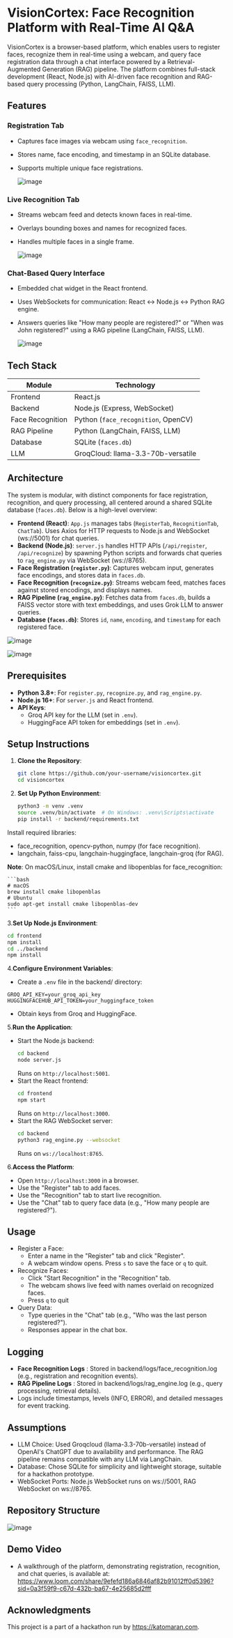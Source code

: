 # VisionCortex: Face Recognition Platform with Real-Time AI Q&A

VisionCortex is a browser-based platform, which enables users to register faces, recognize them in real-time using a webcam, and query face registration data through a chat interface powered by a Retrieval-Augmented Generation (RAG) pipeline. The platform combines full-stack development (React, Node.js) with AI-driven face recognition and RAG-based query processing (Python, LangChain, FAISS, LLM).

## Features

### Registration Tab
- Captures face images via webcam using `face_recognition`.
- Stores name, face encoding, and timestamp in an SQLite database.
- Supports multiple unique face registrations.
  
  ![image](https://github.com/user-attachments/assets/61a75cff-1626-4069-8c0e-9fd466e12df0)


### Live Recognition Tab
- Streams webcam feed and detects known faces in real-time.
- Overlays bounding boxes and names for recognized faces.
- Handles multiple faces in a single frame.

  ![image](https://github.com/user-attachments/assets/88c72022-55e1-4284-9f9b-dc357df85052)

  

### Chat-Based Query Interface
- Embedded chat widget in the React frontend.
- Uses WebSockets for communication: React ↔ Node.js ↔ Python RAG engine.
- Answers queries like "How many people are registered?" or "When was John registered?" using a RAG pipeline (LangChain, FAISS, LLM).

  ![image](https://github.com/user-attachments/assets/c4c212ff-5e19-4a19-a832-a17cfc4a9056)


## Tech Stack

| Module            | Technology                          |
|-------------------|-------------------------------------|
| Frontend          | React.js                           |
| Backend           | Node.js (Express, WebSocket)       |
| Face Recognition  | Python (`face_recognition`, OpenCV)|
| RAG Pipeline      | Python (LangChain, FAISS, LLM)|
| Database          | SQLite (`faces.db`)                |
| LLM               | GroqCloud: llama-3.3-70b-versatile |

## Architecture

The system is modular, with distinct components for face registration, recognition, and query processing, all centered around a shared SQLite database (`faces.db`). Below is a high-level overview:

- **Frontend (React)**: `App.js` manages tabs (`RegisterTab`, `RecognitionTab`, `ChatTab`). Uses Axios for HTTP requests to Node.js and WebSocket (ws://5001) for chat queries.
- **Backend (Node.js)**: `server.js` handles HTTP APIs (`/api/register`, `/api/recognize`) by spawning Python scripts and forwards chat queries to `rag_engine.py` via WebSocket (ws://8765).
- **Face Registration (`register.py`)**: Captures webcam input, generates face encodings, and stores data in `faces.db`.
- **Face Recognition (`recognize.py`)**: Streams webcam feed, matches faces against stored encodings, and displays names.
- **RAG Pipeline (`rag_engine.py`)**: Fetches data from `faces.db`, builds a FAISS vector store with text embeddings, and uses Grok LLM to answer queries.
- **Database (`faces.db`)**: Stores `id`, `name`, `encoding`, and `timestamp` for each registered face.

![image](https://github.com/user-attachments/assets/790ef7a1-e0e9-41b3-8674-6eec690be626)

![image](https://github.com/user-attachments/assets/dccde284-81b2-4002-bfcf-c98000dbd6ce)


## Prerequisites

- **Python 3.8+**: For `register.py`, `recognize.py`, and `rag_engine.py`.
- **Node.js 16+**: For `server.js` and React frontend.
- **API Keys**:
  - Groq API key for the LLM (set in `.env`).
  - HuggingFace API token for embeddings (set in `.env`).

## Setup Instructions

1. **Clone the Repository**:

    ```bash
    git clone https://github.com/your-username/visioncortex.git
    cd visioncortex
    ```

2. **Set Up Python Environment**:

    ```bash
    python3 -m venv .venv
    source .venv/bin/activate  # On Windows: .venv\Scripts\activate
    pip install -r backend/requirements.txt
    ```
Install required libraries:

 - face_recognition, opencv-python, numpy (for face recognition).
 - langchain, faiss-cpu, langchain-huggingface, langchain-groq (for RAG).

**Note**: On macOS/Linux, install cmake and libopenblas for face_recognition:

    ```bash
    # macOS
    brew install cmake libopenblas
    # Ubuntu
    sudo apt-get install cmake libopenblas-dev
    ```


3.**Set Up Node.js Environment**:

  ```bash
  cd frontend
  npm install
  cd ../backend
  npm install
  ```
4.**Configure Environment Variables**:
 - Create a `.env` file in the backend/ directory:

  ```plaintext
  GROQ_API_KEY=your_groq_api_key
  HUGGINGFACEHUB_API_TOKEN=your_huggingface_token
  ```
 - Obtain keys from Groq and HuggingFace.

5.**Run the Application**:

 - Start the Node.js backend:
    ```bash
    cd backend
    node server.js
    ```
    Runs on `http://localhost:5001`.
 - Start the React frontend:
    ```bash
    cd frontend
    npm start
    ```
    Runs on `http://localhost:3000`.
 - Start the RAG WebSocket server:
    ```bash
    cd backend
    python3 rag_engine.py --websocket
    ```
    Runs on `ws://localhost:8765`.
   
6.**Access the Platform**:

 - Open `http://localhost:3000` in a browser.
 - Use the "Register" tab to add faces.
 - Use the "Recognition" tab to start live recognition.
 - Use the "Chat" tab to query face data (e.g., "How many people are registered?").

## Usage
 - Register a Face:
   - Enter a name in the "Register" tab and click "Register".
   - A webcam window opens. Press `s` to save the face or `q` to quit.
 - Recognize Faces:
   - Click "Start Recognition" in the "Recognition" tab.
   - The webcam shows live feed with names overlaid on recognized faces.
   - Press `q` to quit
 - Query Data:
   - Type queries in the "Chat" tab (e.g., "Who was the last person registered?").
   - Responses appear in the chat box.

## Logging
 - **Face Recognition Logs** : Stored in backend/logs/face_recognition.log (e.g., registration and recognition events).
 - **RAG Pipeline Logs** : Stored in backend/logs/rag_engine.log (e.g., query processing, retrieval details).
 - Logs include timestamps, levels (INFO, ERROR), and detailed messages for event tracking.
## Assumptions
 - LLM Choice: Used Groqcloud (llama-3.3-70b-versatile) instead of OpenAI's ChatGPT due to availability and performance. The RAG pipeline remains compatible with any LLM via LangChain.
 - Database: Chose SQLite for simplicity and lightweight storage, suitable for a hackathon prototype.
 - WebSocket Ports: Node.js WebSocket runs on ws://5001, RAG WebSocket on ws://8765.

## Repository Structure
  ![image](https://github.com/user-attachments/assets/d00845bd-d004-45b1-8618-2154ef3936b2)

## Demo Video
 - A walkthrough of the platform, demonstrating registration, recognition, and chat queries, is available at: https://www.loom.com/share/9efefd186a6846af82b91012ff0d5396?sid=0a3f59f9-c67d-432b-ba67-4e25685d2fff

## Acknowledgments
This project is a part of a hackathon run by https://katomaran.com.
